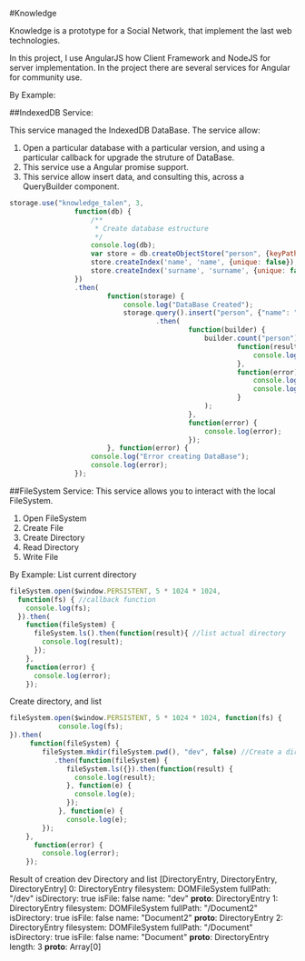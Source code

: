 #Knowledge

Knowledge is a prototype for a Social Network, that implement the last web technologies.

In this project, I use AngularJS how Client Framework and NodeJS for server implementation.
In the project there are several services for Angular for community use.

By Example:

##IndexedDB Service:

This service managed the IndexedDB DataBase. The service allow:

1. Open a particular database with a particular version, and using a particular callback for upgrade the struture of DataBase.
2. This service use a Angular promise support.
3. This service allow insert data, and consulting this, across a QueryBuilder component.

```javascript
storage.use("knowledge_talen", 3,
                function(db) {
                    /**
                     * Create database estructure
                     */
                    console.log(db);
                    var store = db.createObjectStore("person", {keyPath: 'id', autoIncrement: true});
                    store.createIndex('name', 'name', {unique: false});
                    store.createIndex('surname', 'surname', {unique: false});
                })
                .then(
                        function(storage) {
                            console.log("DataBase Created");
                            storage.query().insert("person", {"name": "Cristian", "surname": "Rinaldi"})
                                    .then(
                                            function(builder) {
                                                builder.count("person").then(
                                                        function(result) {
                                                            console.log("Result of Person " + result);
                                                        },
                                                        function(error) {
                                                            console.log("Error in count statement");
                                                            console.log(error);
                                                        }
                                                );
                                            },
                                            function(error) {
                                                console.log(error);
                                            });
                        }, function(error) {
                    console.log("Error creating DataBase");
                    console.log(error);
                });
```

##FileSystem Service:
  This service allows you to interact with the local FileSystem.
  
1. Open FileSystem
2. Create File
3. Create Directory
4. Read Directory
5. Write File

By Example:
List current directory
```javascript
fileSystem.open($window.PERSISTENT, 5 * 1024 * 1024, 
  function(fs) { //callback function
    console.log(fs); 
  }).then(
    function(fileSystem) {
      fileSystem.ls().then(function(result){ //list actual directory
        console.log(result);
      });
    },
    function(error) {
      console.log(error);
    });
```

Create directory, and list

```javascript
fileSystem.open($window.PERSISTENT, 5 * 1024 * 1024, function(fs) {
            console.log(fs);
}).then(
     function(fileSystem) {
        fileSystem.mkdir(fileSystem.pwd(), "dev", false) //Create a directory but not cd to directory
           .then(function(fileSystem) {
              fileSystem.ls({}).then(function(result) {
                console.log(result);
              }, function(e) {
                console.log(e);
              });
            }, function(e) {
              console.log(e);
        });
    },
      function(error) {
        console.log(error);
    });
```

Result of creation dev Directory and list
[DirectoryEntry, DirectoryEntry, DirectoryEntry]
0: DirectoryEntry
filesystem: DOMFileSystem
fullPath: "/dev"
isDirectory: true
isFile: false
name: "dev"
__proto__: DirectoryEntry
1: DirectoryEntry
filesystem: DOMFileSystem
fullPath: "/Document2"
isDirectory: true
isFile: false
name: "Document2"
__proto__: DirectoryEntry
2: DirectoryEntry
filesystem: DOMFileSystem
fullPath: "/Document"
isDirectory: true
isFile: false
name: "Document"
__proto__: DirectoryEntry
length: 3
__proto__: Array[0]


